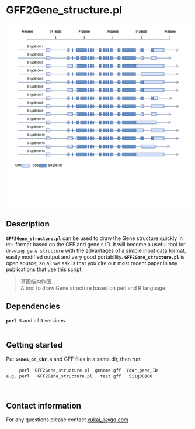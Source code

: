 # GFF2Gene_structure.pl
![+](Plot_gene-Si1g08100.png)
## Description
__`GFF2Gene_structure.pl`__ can be used to draw the Gene structure quickly in `PDF` format based on the GFF and gene's ID. It will become a useful tool for `drawing gene structure` with the advantages of a simple input data format, easily modified output and very good portability. __`GFF2Gene_structure.pl`__ is open source, so all we ask is that you cite our most recent paper in any publications that use this script:</br>
> 基因结构作图.</br>
> A tool to draw Gene structure based on perl and R language.</br>

## Dependencies
__`perl 5`__ and all __`R`__ versions. </br></br>

## Getting started
Put __`Genes_on_Chr.R`__ and GFF files in a same dir, then run:</br>
```
     perl  GFF2Gene_structure.pl  genome.gff  Your_gene_ID
e.g. perl   GFF2Gene_structure.pl   test.gff   Si1g08100
```
</br>

## Contact information
For any questions please contact xukai_li@qq.com</br>
